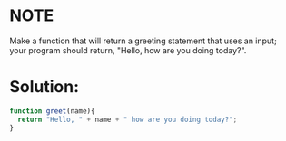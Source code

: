 # NOTE
Make a function that will return a greeting statement that uses an input; your program should return, "Hello, <name> how are you doing today?".
# Solution:
```javascript
function greet(name){
  return "Hello, " + name + " how are you doing today?";
}
```